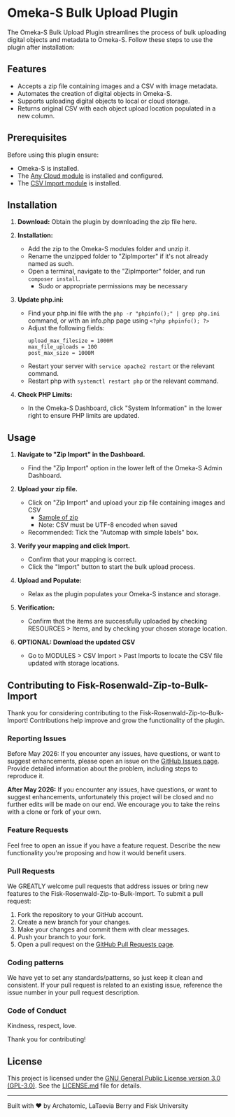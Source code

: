 # Omeka-S Bulk Upload Plugin

The Omeka-S Bulk Upload Plugin streamlines the process of bulk uploading digital objects and metadata to Omeka-S. Follow these steps to use the plugin after installation:

## Features

- Accepts a zip file containing images and a CSV with image metadata.
- Automates the creation of digital objects in Omeka-S.
- Supports uploading digital objects to local or cloud storage.
- Returns original CSV with each object upload location populated in a new column.

## Prerequisites

Before using this plugin ensure:
- Omeka-S is installed.
- The [Any Cloud module](http://omeka.org/s/modules/AnyCloud) is installed and configured.
- The [CSV Import module](http://omeka.org/s/modules/CSVImport) is installed.

## Installation

1. **Download:** Obtain the plugin by downloading the zip file here.

2. **Installation:**
   - Add the zip to the Omeka-S modules folder and unzip it.
   - Rename the unzipped folder to "ZipImporter" if it's not already named as such.
   - Open a terminal, navigate to the "ZipImporter" folder, and run `composer install`.
      - Sudo or appropriate permissions may be necessary

3. **Update php.ini:**
   - Find your php.ini file with the `php -r "phpinfo();" | grep php.ini` command, or with an info.php page using `<?php phpinfo(); ?>` 
   - Adjust the following fields:
     ```
     upload_max_filesize = 1000M
     max_file_uploads = 100
     post_max_size = 1000M
     ```
   - Restart your server with `service apache2 restart` or the relevant command.
   - Restart php with `systemctl restart php` or the relevant command.

4. **Check PHP Limits:**
   - In the Omeka-S Dashboard, click "System Information" in the lower right to ensure PHP limits are updated.


## Usage

1. **Navigate to "Zip Import" in the Dashboard.**
   - Find the "Zip Import" option in the lower left of the Omeka-S Admin Dashboard.

2. **Upload your zip file.**
   - Click on "Zip Import" and upload your zip file containing images and CSV
      - [Sample of zip](https://github.com/Fisk-University/Fisk-Rosenwald-Zip-to-Bulk-Import/blob/main/GitHub%20Sample%20Upload%20Structure.zip)
      - Note: CSV must be UTF-8 encoded when saved
   - Recommended: Tick the "Automap with simple labels" box.

3. **Verify your mapping and click Import.**
   - Confirm that your mapping is correct.
   - Click the "Import" button to start the bulk upload process.

4. **Upload and Populate:**
   - Relax as the plugin populates your Omeka-S instance and storage.

5. **Verification:**
   - Confirm that the items are successfully uploaded by checking RESOURCES > Items, and by checking your chosen storage location.

6. **OPTIONAL: Download the updated CSV**
   - Go to MODULES > CSV Import > Past Imports to locate the CSV file updated with storage locations.

## Contributing to Fisk-Rosenwald-Zip-to-Bulk-Import

Thank you for considering contributing to the Fisk-Rosenwald-Zip-to-Bulk-Import! Contributions help improve and grow the functionality of the plugin.

### Reporting Issues

Before May 2026:
If you encounter any issues, have questions, or want to suggest enhancements, please open an issue on the [GitHub Issues page](https://github.com/Fisk-University/Fisk-Rosenwald-Zip-to-Bulk-Import/issues). Provide detailed information about the problem, including steps to reproduce it.

**After May 2026:**
If you encounter any issues, have questions, or want to suggest enhancements, unfortunately this project will be closed and no further edits will be made on our end. We encourage you to take the reins with a clone or fork of your own.


### Feature Requests

Feel free to open an issue if you have a feature request. Describe the new functionality you're proposing and how it would benefit users.

### Pull Requests

We GREATLY welcome pull requests that address issues or bring new features to the Fisk-Rosenwald-Zip-to-Bulk-Import. To submit a pull request:

1. Fork the repository to your GitHub account.
2. Create a new branch for your changes.
3. Make your changes and commit them with clear messages.
4. Push your branch to your fork.
5. Open a pull request on the [GitHub Pull Requests page](https://github.com/Fisk-University/Fisk-Rosenwald-Zip-to-Bulk-Import/pulls).

### Coding patterns

We have yet to set any standards/patterns, so just keep it clean and consistent. If your pull request is related to an existing issue, reference the issue number in your pull request description.

### Code of Conduct

Kindness, respect, love. 

Thank you for contributing!

## License

This project is licensed under the [GNU General Public License version 3.0 (GPL-3.0)](https://opensource.org/licenses/GPL-3.0). See the [LICENSE.md](LICENSE.md) file for details.

---

Built with ❤️ by Archatomic, LaTaevia Berry and Fisk University

